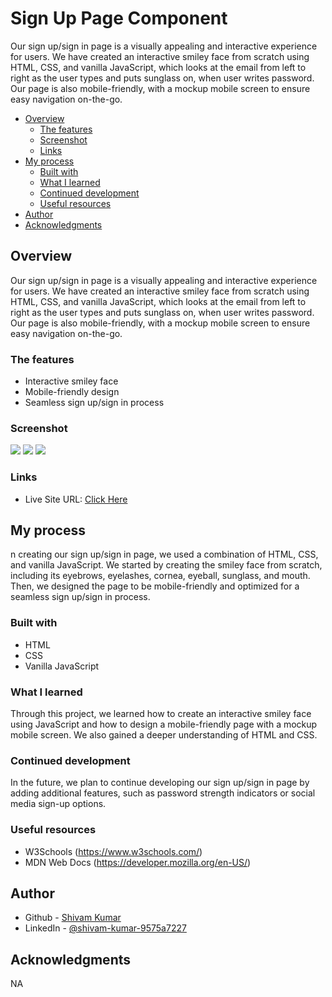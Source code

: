 # Sign Up Page Component

Our sign up/sign in page is a visually appealing and interactive experience for users. We have created an interactive smiley face from scratch using HTML, CSS, and vanilla JavaScript, which looks at the email from left to right as the user types and puts sunglass on, when user writes password. Our page is also mobile-friendly, with a mockup mobile screen to ensure easy navigation on-the-go.

- [Overview](#overview)
  - [The features](#the-features)
  - [Screenshot](#screenshot)
  - [Links](#links)
- [My process](#my-process)
  - [Built with](#built-with)
  - [What I learned](#what-i-learned)
  - [Continued development](#continued-development)
  - [Useful resources](#useful-resources)
- [Author](#author)
- [Acknowledgments](#acknowledgments)


## Overview
Our sign up/sign in page is a visually appealing and interactive experience for users. We have created an interactive smiley face from scratch using HTML, CSS, and vanilla JavaScript, which looks at the email from left to right as the user types and puts sunglass on, when user writes password. Our page is also mobile-friendly, with a mockup mobile screen to ensure easy navigation on-the-go.
### The features
- Interactive smiley face
- Mobile-friendly design
- Seamless sign up/sign in process

### Screenshot
![](./design/desktop-design.jpg)
![](./design/mobile-design.jpg)
![](./design/active-states.jpg)


### Links

- Live Site URL: [Click Here](https://itsme-shivamkumar.github.io/sign-up-page-component/)

## My process
n creating our sign up/sign in page, we used a combination of HTML, CSS, and vanilla JavaScript. We started by creating the smiley face from scratch, including its eyebrows, eyelashes, cornea, eyeball, sunglass, and mouth. Then, we designed the page to be mobile-friendly and optimized for a seamless sign up/sign in process.
### Built with
- HTML
- CSS
- Vanilla JavaScript


### What I learned
Through this project, we learned how to create an interactive smiley face using JavaScript and how to design a mobile-friendly page with a mockup mobile screen. We also gained a deeper understanding of HTML and CSS.

### Continued development

In the future, we plan to continue developing our sign up/sign in page by adding additional features, such as password strength indicators or social media sign-up options.


### Useful resources

- W3Schools (https://www.w3schools.com/)
- MDN Web Docs (https://developer.mozilla.org/en-US/)

## Author

- Github - [Shivam Kumar](https://github.com/itsme-shivamkumar/sign-up-page-component)
- LinkedIn - [@shivam-kumar-9575a7227](https://www.linkedin.com/in/shivam-kumar-9575a7227/)

## Acknowledgments
NA
